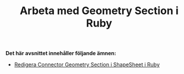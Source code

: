 ﻿---
title: Arbeta med Geometry Section i Ruby
type: docs
weight: 140
url: /sv/java/working-with-geometry-section-in-ruby/
---
**Det här avsnittet innehåller följande ämnen:**

- [Redigera Connector Geometry Section i ShapeSheet i Ruby](/diagram/sv/java/edit-connector-geometry-section-in-the-shapesheet-in-ruby/)
